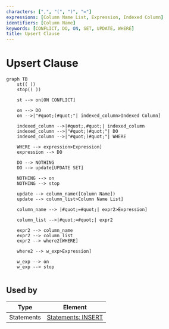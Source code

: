 ```yaml
---
characters: [",", "(", ")", "="]
expressions: [Column Name List, Expression, Indexed Column]
identifiers: [Column Name]
keywords: [CONFLICT, DO, ON, SET, UPDATE, WHERE]
title: Upsert Clause
---
```


# Upsert Clause

```mermaid
graph TB
	st(( ))
	stop(( ))

	st --> on[ON CONFLICT]

	on --> DO
	on -->|"#quot;(#quot;"| indexed_column>Indexed Column]

	indexed_column -->|#quot;,#quot;| indexed_column
	indexed_column -->|"#quot;)#quot;"| DO
	indexed_column -->|"#quot;)#quot;"| WHERE

	WHERE --> expression>Expression]
	expression --> DO

	DO --> NOTHING
	DO --> update[UPDATE SET]

	NOTHING --> on
	NOTHING --> stop

	update --> column_name([Column Name])
	update --> column_list>Column Name List]
	
	column_name --> |#quot;=#quot;| expr2>Expression]

	column_list -->|#quot;=#quot;| expr2
	
	expr2 --> column_name
	expr2 --> column_list
	expr2 --> where2[WHERE]

	where2 --> w_exp>Expression]

	w_exp --> on
	w_exp --> stop
	
```

## Used by

<!-- QueryToSerialize: TABLE WITHOUT ID split(file.path,"/")[length(split(file.path,"/"))-2] as Type, "[" + split(file.path,"/")[length(split(file.path,"/"))-2] + ": " + file.name + "](<" + replace(file.name," ","%20") + ">)" AS Element FROM "ba-Projects/EpilogLite/sql_syntax" WHERE contains(expressions, this.file.name) -->
<!-- SerializedQuery: TABLE WITHOUT ID split(file.path,"/")[length(split(file.path,"/"))-2] as Type, "[" + split(file.path,"/")[length(split(file.path,"/"))-2] + ": " + file.name + "](<" + replace(file.name," ","%20") + ">)" AS Element FROM "ba-Projects/EpilogLite/sql_syntax" WHERE contains(expressions, this.file.name) -->

| Type       | Element                        |
| ---------- | ------------------------------ |
| Statements | [Statements: INSERT](<INSERT>) |
<!-- SerializedQuery END -->
